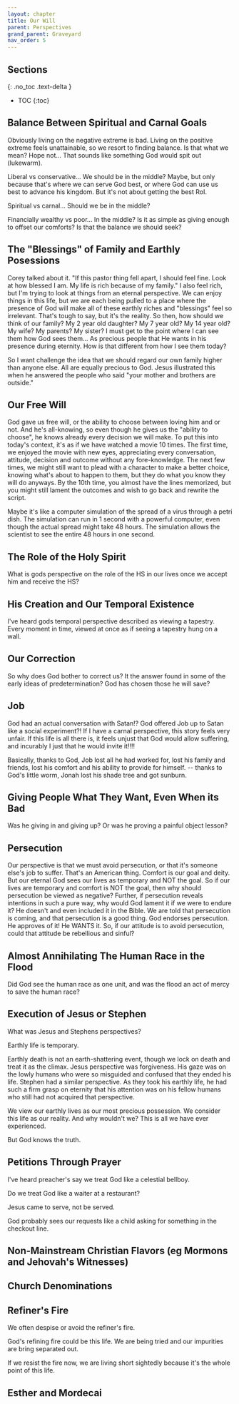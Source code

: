 ```yaml
---
layout: chapter
title: Our Will
parent: Perspectives
grand_parent: Graveyard
nav_order: 5
---
```


<h2>Sections</h2>
{: .no_toc .text-delta }

- TOC
{:toc}


## Balance Between Spiritual and Carnal Goals

Obviously living on the negative extreme is bad. Living on the positive extreme feels unattainable, so we resort to finding balance. Is that what we mean? Hope not... That sounds like something God would spit out (lukewarm). 

Liberal vs conservative... We should be in the middle? Maybe, but only because that's where we can serve God best, or where God can use us best to advance his kingdom. But it's not about getting the best RoI.

Spiritual vs carnal... Should we be in the middle?

Financially wealthy vs poor... In the middle? Is it as simple as giving enough to offset our comforts? Is that the balance we should seek?

## The "Blessings" of Family and Earthly Posessions

Corey talked about it. "If this pastor thing fell apart, I should feel fine. Look at how blessed I am. My life is rich because of my family." I also feel rich, but I'm trying to look at things from an eternal perspective. We can enjoy things in this life, but we are each being pulled to a place where the presence of God will make all of these earthly riches and "blessings" feel so irrelevant. That's tough to say, but it's the reality. So then, how should we think of our family? My 2 year old daughter? My 7 year old? My 14 year old? My wife? My parents? My sister? I must get to the point where I can see them how God sees them... As precious people  that He wants in his presence during eternity. How is that different from how I see them today?

So I want challenge the idea that we should regard our own family higher than anyone else. All are equally precious to God. Jesus illustrated this when he answered the people who said "your mother and brothers are outside."

## Our Free Will

God gave us free will, or the ability to choose between loving him and or not. And he's all-knowing, so even though he gives us the "ability to choose", he knows already every decision we will make. To put this into today's context, it's as if we have watched a movie 10 times. The first time, we enjoyed the movie with new eyes, appreciating every conversation, attitude, decision and outcome without any fore-knowledge. The next few times, we might still want to plead with a character to make a better choice, knowing what's about to happen to them, but they do what you know they will do anyways. By the 10th time, you almost have the lines memorized, but you might still lament the outcomes and wish to go back and rewrite the script.

Maybe it's like a computer simulation of the spread of a virus through a petri dish. The simulation can run in 1 second with a powerful computer, even though the actual spread might take 48 hours. The simulation allows the scientist to see the entire 48 hours in one second.

## The Role of the Holy Spirit

What is gods perspective on the role of the HS in our lives once we accept him and receive the HS?

## His Creation and Our Temporal Existence

I've heard gods temporal perspective described as viewing a tapestry. Every moment in time, viewed at once as if seeing a tapestry hung on a wall.

## Our Correction

So why does God bother to correct us? It the answer found in some of the early ideas of predetermination? God has chosen those he will save?


## Job

God had an actual conversation with Satan!? God offered Job up to Satan like a social experiment?! If I have a carnal perspective, this story feels very unfair. If this life is all there is, it feels unjust that God would allow suffering, and incurably I just that he would invite it!!!!

Basically, thanks to God, Job lost all he had worked for, lost his family and friends, lost his comfort and his ability to provide for himself. -- thanks to God's little worm, Jonah lost his shade tree and got sunburn.


## Giving People What They Want, Even When its Bad

Was he giving in and giving up? Or was he proving a painful object lesson?


## Persecution

Our perspective is that we must avoid persecution, or that it's someone else's job to suffer. That's an American thing. Comfort is our goal and deity. But our eternal God sees our lives as temporary and NOT the goal. So if our lives are temporary and comfort is NOT the goal, then why should persecution be viewed as negative? Further, if persecution reveals intentions in such a pure way, why would God lament it if we were to endure it? He doesn't and even included it in the Bible. We are told that persecution is coming, and that persecution is a good thing. God endorses persecution. He approves of it! He WANTS it. So, if our attitude is to avoid persecution, could that attitude be rebellious and sinful?

## Almost Annihilating The Human Race in the Flood

Did God see the human race as one unit, and was the flood an act of mercy to save the human race?

## Execution of Jesus or Stephen

What was Jesus and Stephens perspectives?

Earthly life is temporary.

Earthly death is not an earth-shattering event, though we lock on death and treat it as the climax. Jesus perspective was forgiveness. His gaze was on the lowly humans who were so misguided and confused that they ended his life. Stephen had a similar perspective. As they took his earthly life, he had such a firm grasp on eternity that his attention was on his fellow humans who still had not acquired that perspective.

We view our earthly lives as our most precious possession. We consider this life as our reality. And why wouldn't we? This is all we have ever experienced.

But God knows the truth.


## Petitions Through Prayer

I've heard preacher's say we treat God like a celestial bellboy.

Do we treat God like a waiter at a restaurant?

Jesus came to serve, not be served.

God probably sees our requests like a child asking for something in the checkout line.


## Non-Mainstream Christian Flavors (eg Mormons and Jehovah's Witnesses)


## Church Denominations



## Refiner's Fire

We often despise or avoid the refiner's fire.

God's refining fire could be this life. We are being tried and our impurities are bring separated out.

If we resist the fire now, we are living short sightedly because it's the whole point of this life.

## Esther and Mordecai



